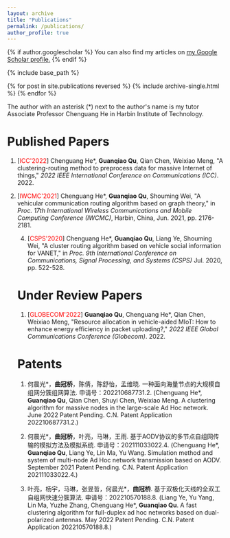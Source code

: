```yaml
---
layout: archive
title: "Publications"
permalink: /publications/
author_profile: true
---
```


{% if author.googlescholar %}
  You can also find my articles on <u><a href="{{author.googlescholar}}">my Google Scholar profile</a>.</u>
{% endif %}

{% include base_path %}

{% for post in site.publications reversed %}
  {% include archive-single.html %}
{% endfor %}

The author with an asterisk (\*) next to the author's name is my tutor Associate Professor Chenguang He in Harbin Institute of Technology.

Published Papers 
==
1. \[<font color = "red">ICC'2022</font>\] Chenguang He\*, **Guanqiao Qu**, Qian Chen, Weixiao Meng, "A clustering-routing method to preprocess data for massive Internet of things," *2022 IEEE International Conference on Communications (ICC)*. 2022.  

2. \[<font color = "red">IWCMC'2021</font>\] Chenguang He\*, **Guanqiao Qu**, Shouming Wei, "A vehicular communication routing algorithm based on graph theory," in *Proc. 17th International Wireless Communications and Mobile Computing Conference (IWCMC)*, Harbin, China, Jun. 2021, pp. 2176-2181.
    <!---
    Proc. 17th Int. Wireless Commun. Mobile Comput. Conf. (IWCMC)
[*Click here to download.*](http://guanqiaoqu.com/files/IWCMC'2021.pdf)
    -->

3. \[<font color = "red">WCMC</font>\] Chenguang He\*, **Guanqiao Qu**, Liang Ye, Shouming Wei, "A two-level communication routing algorithm based on vehicle attribute information for vehicular Ad Hoc
network," *Wireless Communications and Mobile Computing*, vol. 2021, pp. 1–14, 2021.
<!---
    [*Click here to download.*](http://guanqiaoqu.com/files/WCMC.pdf)
 -->
 
4. \[<font color = "red">CSPS'2020</font>\] Chenguang He\*, **Guanqiao Qu**, Liang Ye, Shouming Wei, "A cluster routing algorithm based on vehicle social information for VANET," in *Proc. 9th International Conference on Communications, Signal Processing, and Systems (CSPS)* Jul. 2020, pp. 522-528.
<!---
    [*Click here to download.*](http://guanqiaoqu.com/files/CSPS'2020.pdf)
 -->
 
Under Review Papers
==
1. \[<font color = "red">GLOBECOM'2022</font>\] **Guanqiao Qu**, Chenguang He\*, Qian Chen, Weixiao Meng, "Resource allocation in vehicle-aided MIoT: How to enhance energy efficiency in packet uploading?," *2022 IEEE Global Communications Conference (Globecom)*. 2022. 
  
  
Patents
==
1. 何晨光\*，**曲冠桥**，陈倩，陈舒怡，孟维晓. 一种面向海量节点的大规模自组网分簇组网算法. 申请号：202210687731.2. (Chenguang He\*, **Guanqiao Qu**, Qian Chen, Shuyi Chen, Weixiao Meng. A clustering algorithm for massive nodes in the large-scale Ad Hoc network. June 2022 Patent Pending. C.N. Patent Application 202210687731.2.)

2. 何晨光\*，**曲冠桥**，叶亮，马琳，王雨. 基于AODV协议的多节点自组网传输的模拟方法及模拟系统. 申请号：202111033022.4.  (Chenguang He\*, **Guanqiao Qu**, Liang Ye, Lin Ma, Yu Wang. Simulation method and system of multi-node Ad Hoc network transmission based on AODV. September 2021 Patent Pending. C.N. Patent Application 202111033022.4.)

3. 叶亮，杨宇，马琳，张昱哲，何晨光\*，**曲冠桥**. 基于双极化天线的全双工自组网快速分簇算法. 申请号：202210570188.8. (Liang Ye, Yu Yang, Lin Ma, Yuzhe Zhang, Chenguang He\*, **Guanqiao Qu**. A fast clustering algorithm for full-duplex ad hoc networks based on dual-polarized antennas. May 2022 Patent Pending. C.N. Patent Application 202210570188.8.)
